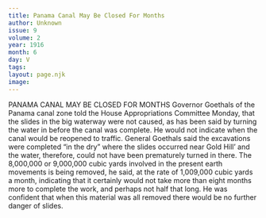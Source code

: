 ```yaml
---
title: Panama Canal May Be Closed For Months
author: Unknown
issue: 9
volume: 2
year: 1916
month: 6
day: V
tags:
layout: page.njk
image:
---
```

PANAMA CANAL MAY BE CLOSED FOR MONTHS       Governor Goethals of the Panama canal zone told the House Appropriations Committee Monday, that the slides in the big waterway were not caused, as has been said by turning the water in before the canal was complete. He would not indicate when the canal would be reopened to traffic.       General Goethals said the excavations were completed “in the dry” where the slides occurred near Gold Hill’ and the water, therefore, could not have been prematurely turned in there.       The 8,000,000 or 9,000,000 cubic yards involved in the present earth movements is being removed, he said, at the rate of 1,009,000 cubic yards a month, indicating that it certainly would not take more than eight months more to complete the work, and perhaps not half that long. He was confident that when this material was all removed there would be no further danger of slides.    




